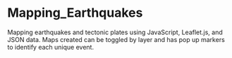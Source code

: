 # Mapping_Earthquakes

Mapping earthquakes and tectonic plates using JavaScript, Leaflet.js, and JSON data. Maps created can be toggled by layer and has pop up markers to identify each unique event. 
